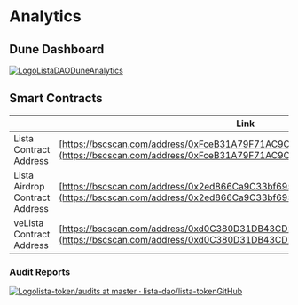 # Analytics

## Dune Dashboard <a href="#dune-dashboard" id="dune-dashboard"></a>

[<img src="https://dune.com/assets/glyph-1024w.png" alt="Logo" data-size="line">ListaDAODuneAnalytics](https://dune.com/lista/listadao)

## Smart Contracts <a href="#contracts" id="contracts"></a>

|                                | Link                                                                                                                                             |
| ------------------------------ | ------------------------------------------------------------------------------------------------------------------------------------------------ |
| Lista Contract Address         | [https://bscscan.com/address/0xFceB31A79F71AC9CBDCF853519c1b12D379EdC46](https://bscscan.com/address/0xFceB31A79F71AC9CBDCF853519c1b12D379EdC46) |
| Lista Airdrop Contract Address | [https://bscscan.com/address/0x2ed866Ca9C33bf695C78af222d61Bd4D9cB558d3](https://bscscan.com/address/0x2ed866Ca9C33bf695C78af222d61Bd4D9cB558d3) |
| veLista Contract Address       | [https://bscscan.com/address/0xd0C380D31DB43CD291E2bbE2Da2fD6dc877b87b3](https://bscscan.com/address/0xd0C380D31DB43CD291E2bbE2Da2fD6dc877b87b3) |

### Audit Reports <a href="#audit-reports" id="audit-reports"></a>

[<img src="https://github.com/fluidicon.png" alt="Logo" data-size="line">lista-token/audits at master · lista-dao/lista-tokenGitHub](https://github.com/lista-dao/lista-token/tree/master/audits)
